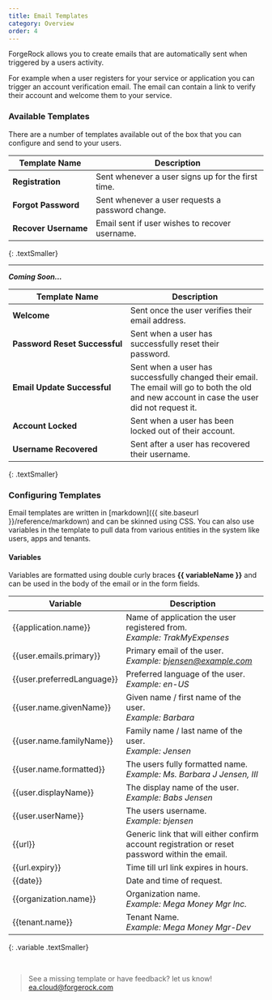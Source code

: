 ```yaml
---
title: Email Templates 
category: Overview
order: 4
---
```


ForgeRock allows you to create emails that are automatically sent when triggered by a users activity. 

For example when a user registers for your service or application you can trigger an account verification email. The email can contain a link to verify their account and welcome them to your service. 




### Available Templates

There are a number of templates available out of the box that you can configure and send to your users.


| Template Name | Description  |
| ------------- |------------- |
| **Registration**  | Sent whenever a user signs up for the first time.  
| **Forgot&nbsp;Password** | Sent whenever a user requests a password change. 
| **Recover&nbsp;Username** | Email sent if user wishes to recover username. 

{: .textSmaller} 

---

 ***Coming Soon...***
<br>

| Template Name | Description  |  
| ------------- |------------- |
| **Welcome** | Sent once the user verifies their email address. 
| **Password&nbsp;Reset&nbsp;Successful** | Sent when a user has successfully reset their password.    
| **Email&nbsp;Update&nbsp;Successful** | Sent when a user has successfully changed their email. The email will go to both the old and new account in case the user did not request it.
| **Account&nbsp;Locked** | Sent when a user has been locked out of their account.     
| **Username&nbsp;Recovered** | Sent after a user has recovered their username.    
{: .textSmaller} 


### Configuring Templates

Email templates are written in [markdown]({{ site.baseurl }}/reference/markdown) and can be skinned using CSS. You can also use variables in the template to pull data from various entities in the system like users, apps and tenants.


#### Variables

Variables are formatted using double curly braces **\{\{ variableName \}\}** and can be used in the body of the email or in the form fields.



| Variable | Description  | 
| ------------- |------------- |
| \{\{application.name\}\} | Name of application the user registered from. <br> *Example: TrakMyExpenses*  
| \{\{user.emails.primary\}\} | Primary email of the user. <br> *Example: bjensen@example.com*
| \{\{user.preferredLanguage\}\} | Preferred language of the user.  <br> *Example: en-US*
| \{\{user.name.givenName\}\} | Given name / first name of the user.  <br> *Example: Barbara*
| \{\{user.name.familyName\}\} | Family name / last name of the user.  <br> *Example: Jensen*
| \{\{user.name.formatted\}\} | The users fully formatted name.  <br> *Example: Ms. Barbara J Jensen, III*
| \{\{user.displayName\}\} | The display name of the user.  <br> *Example: Babs Jensen*
| \{\{user.userName\}\} | The users username.  <br> *Example: bjensen*
| \{\{url\}\} | Generic link that will either confirm account registration or reset password within the email.
| \{\{url.expiry\}\} | Time till url link expires in hours.
| \{\{date\}\} | Date and time of request.
| \{\{organization.name\}\} | Organization name.  <br> *Example: Mega Money Mgr Inc.*
| \{\{tenant.name\}\} | Tenant Name.  <br> *Example: Mega&nbsp;Money&nbsp;Mgr-Dev*
{: .variable .textSmaller} 



<br>

> See a missing template or have feedback? let us know! [ea.cloud@forgerock.com](mailto:ea.cloud@forgerock.com)


<br>
